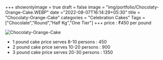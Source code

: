 +++
showonlyimage = true
draft = false
image = "img/portfolio/Chocolaty-Orange-Cake.WEBP"
date ="2022-08-07T16:14:29+05:30"
title = "Chocolaty-Orange-Cake"
categories = "Celebration Cakes"
Tags = ["Chocolate","Round","Half Kg","One Tier"]
+++
price : ₹450 per pound
<!--more-->
![Chocolaty-Orange-Cake](/img/portfolio/Chocolaty-Orange-Cake.WEBP)
* 1 pound cake price serves 8-10 persons : 450
* 2 pound cake price serves 10-20 persons : 900
* 3 pound cake price serves 20-30 persons : 1350
